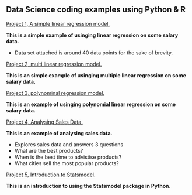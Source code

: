## Data Science coding examples using Python & R


[Project 1, A simple linear regression model.](https://github.com/BryanMcGuire-DataScience/simple_linear_regression)

**This is a simple example of usinging linear regression on some salary data.**

- Data set attached is around 40 data points for the sake of brevity.


[Project 2, multi linear regression model.](https://github.com/BryanMcGuire-DataScience/multi_linear_regression)

**This is an simple example of usinging multiple linear regression on some salary data.**


[Project 3, polynominal regression model.](https://github.com/BryanMcGuire-DataScience/polynominal_regression)

**This is an example of usinging polynomial linear regression on some salary data.**


[Project 4, Analysing Sales Data.](https://github.com/BryanMcGuire-DataScience/Sales_example)

**This is an example of analysing sales data.**
- Explores sales data and answers 3 questions
- What are the best products?
- When is the best time to advistise products?
- What cities sell the most popular products?


[Project 5, Introduction to Statsmodel.](https://github.com/BryanMcGuire-DataScience/stats_model)

**This is an introduction to using the Statsmodel package in Python.**







